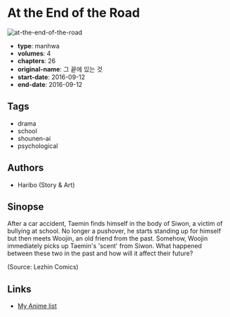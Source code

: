 # At the End of the Road

![at-the-end-of-the-road](https://cdn.myanimelist.net/images/manga/2/220862.jpg)

-   **type**: manhwa
-   **volumes**: 4
-   **chapters**: 26
-   **original-name**: 그 끝에 있는 것
-   **start-date**: 2016-09-12
-   **end-date**: 2016-09-12

## Tags

-   drama
-   school
-   shounen-ai
-   psychological

## Authors

-   Haribo (Story & Art)

## Sinopse

After a car accident, Taemin finds himself in the body of Siwon, a victim of bullying at school. No longer a pushover, he starts standing up for himself but then meets Woojin, an old friend from the past. Somehow, Woojin immediately picks up Taemin's 'scent' from Siwon. What happened between these two in the past and how will it affect their future?

(Source: Lezhin Comics)

## Links

-   [My Anime list](https://myanimelist.net/manga/118728/At_the_End_of_the_Road)
